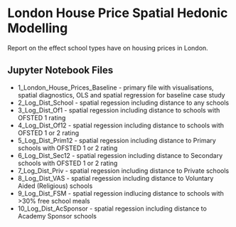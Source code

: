# London House Price Spatial Hedonic Modelling
Report on the effect school types have on housing prices in London.


## Jupyter Notebook Files
- 1_London_House_Prices_Baseline - primary file with visualisations, spatial diagnostics, OLS and spatial regression for baseline case study
- 2_Log_Dist_School - spatial regession including distance to any schools
- 3_Log_Dist_Of1 - spatial regession including distance to schools with OFSTED 1 rating
- 4_Log_Dist_Of12 - spatial regession including distance to schools with OFSTED 1 or 2 rating
- 5_Log_Dist_Prim12 - spatial regession including distance to Primary schools with OFSTED 1 or 2 rating
- 6_Log_Dist_Sec12 - spatial regession including distance to Secondary schools with OFSTED 1 or 2 rating
- 7_Log_Dist_Priv - spatial regession including distance to Private schools
- 8_Log_Dist_VAS - spatial regession including distance to Voluntary Aided (Religious) schools
- 9_Log_Dist_FSM - spatial regession indlucing distance to schools with >30% free school meals
- 10_Log_Dist_AcSponsor - spatial regession including distance to Academy Sponsor schools




